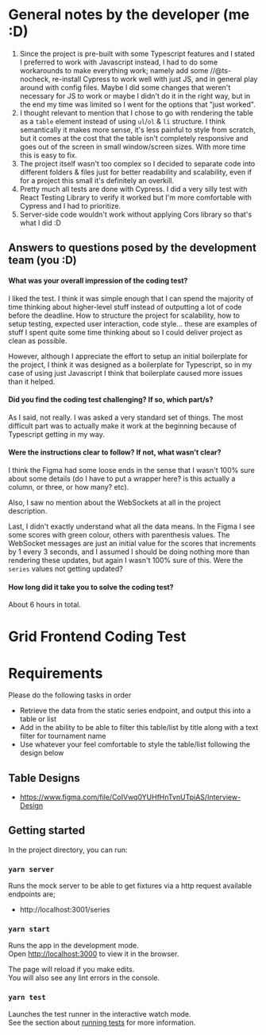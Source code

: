 # General notes by the developer (me :D)

1. Since the project is pre-built with some Typescript features and I stated I preferred to work with Javascript instead, I had to do some workarounds to make everything work; namely add some //@ts-nocheck, re-install Cypress to work well with just JS, and in general play around with config files. Maybe I did some changes that weren't necessary for JS to work or maybe I didn't do it in the right way, but in the end my time was limited so I went for the options that "just worked".
2. I thought relevant to mention that I chose to go with rendering the table as a `table` element instead of using `ul`/`ol` & `li` structure. I think semantically it makes more sense, it's less painful to style from scratch, but it comes at the cost that the table isn't completely responsive and goes out of the screen in small window/screen sizes. With more time this is easy to fix.
3. The project itself wasn't too complex so I decided to separate code into different folders & files just for better readability and scalability, even if for a project this small it's definitely an overkill. 
4. Pretty much all tests are done with Cypress. I did a very silly test with React Testing Library to verify it worked but I'm more comfortable with Cypress and I had to prioritize.
5. Server-side code wouldn't work without applying Cors library so that's what I did :D

## Answers to questions posed by the development team (you :D)

#### What was your overall impression of the coding test?
I liked the test. I think it was simple enough that I can spend the majority of time thinking about higher-level stuff instead of outputting a lot of code before the deadline. How to structure the project for scalability, how to setup testing, expected user interaction, code style... these are examples of stuff I spent quite some time thinking about so I could deliver project as clean as possible.

However, although I appreciate the effort to setup an initial boilerplate for the project, I think it was designed as a boilerplate for Typescript, so in my case of using just Javascript I think that boilerplate caused more issues than it helped.

#### Did you find the coding test challenging? If so, which part/s?
As I said, not really. I was asked a very standard set of things. The most difficult part was to actually make it work at the beginning because of Typescript getting in my way.

#### Were the instructions clear to follow? If not, what wasn’t clear?
I think the Figma had some loose ends in the sense that I wasn't 100% sure about some details (do I have to put a wrapper here? is this actually a column, or three, or how many? etc).

Also, I saw no mention about the WebSockets at all in the project description.

Last, I didn't exactly understand what all the data means. In the Figma I see some scores with green colour, others with parenthesis values. The WebSocket messages are just an initial value for the scores that increments by 1 every 3 seconds, and I assumed I should be doing nothing more than rendering these updates, but again I wasn't 100% sure of this. Were the `series` values not getting updated?

#### How long did it take you to solve the coding test?
About 6 hours in total.

# Grid Frontend Coding Test

# Requirements

Please do the following tasks in order

- Retrieve the data from the static series endpoint, and output this into a table or list
- Add in the ability to be able to filter this table/list by title along with a text filter for tournament name
- Use whatever your feel comfortable to style the table/list following the design below

## Table Designs
- https://www.figma.com/file/CoIVwq0YUHfHnTvnUTpiAS/Interview-Design

## Getting started

In the project directory, you can run:

### `yarn server`

Runs the mock server to be able to get fixtures via a http request available endpoints are;
- http://localhost:3001/series

### `yarn start`

Runs the app in the development mode.<br />
Open [http://localhost:3000](http://localhost:3000) to view it in the browser.

The page will reload if you make edits.<br />
You will also see any lint errors in the console.

### `yarn test`

Launches the test runner in the interactive watch mode.<br />
See the section about [running tests](https://facebook.github.io/create-react-app/docs/running-tests) for more information.
